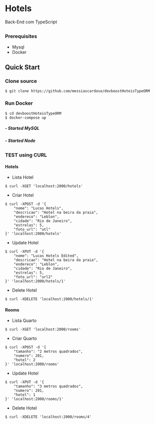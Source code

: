 # Hotels

Back-End com TypeScript

##

### Prerequisites

- Mysql
- Docker

## Quick Start

### Clone source

```
$ git clone https://github.com/messiascardoso/devboostHoteisTypeORM
```

### Run Docker

```
$ cd devboostHoteisTypeORM
$ docker-compose up
```

##### - Started MySQL

##### - Started Node

##

### TEST using CURL

#### Hotels

- Lista Hotel
```
$ curl -XGET 'localhost:2000/hotels'
```

- Criar Hotel
```
$ curl -XPOST -d '{
	"nome": "Lucas Hotels",
	"descricao": "Hotel na beira da praia",
	"endereco": "Leblon",
	"cidade": "Rio de Janeiro",
	"estrelas": 5,
	"foto_url": "utl"
}' 'localhost:2000/hotels'
```

- Update Hotel
```
$ curl -XPUT -d '{
	"nome": "Lucas Hotels Edited",
	"descricao": "Hotel na beira da praia",
	"endereco": "Leblon",
	"cidade": "Rio de Janeiro",
	"estrelas": 5,
	"foto_url": "url2" 
}' 'localhost:2000/hotels/1'
```

- Delete Hotel
```
$ curl -XDELETE 'localhost:2000/hotels/1'
```

#### Rooms

- Lista Quarto
```
$ curl -XGET 'localhost:2000/rooms'
```

- Criar Quarto
```
$ curl -XPOST -d '{
	"tamanho": "2 metros quadrados",
	"numero": 201,
	"hotel": 2
}' 'localhost:2000/rooms'
```

- Update Hotel
```
$ curl -XPUT -d '{
	"tamanho": "3 metros quadrados",
	"numero": 201,
	"hotel": 1
}' 'localhost:2000/rooms/1'
```

- Delete Hotel
```
$ curl -XDELETE 'localhost:2000/rooms/4'
```
